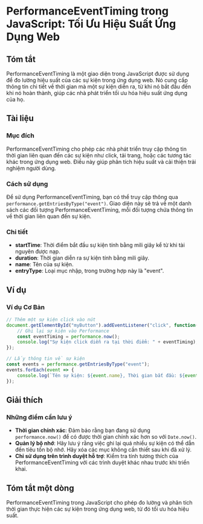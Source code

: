 <!--
Meta Description: # PerformanceEventTiming trong JavaScript: Tối Ưu Hiệu Suất Ứng Dụng Web ## Tóm tắt PerformanceEventTiming là một giao diện trong JavaScript được sử d...
Meta Keywords: kiện, thời, dụng, các, gian
-->

# PerformanceEventTiming trong JavaScript: Tối Ưu Hiệu Suất Ứng Dụng Web

## Tóm tắt
PerformanceEventTiming là một giao diện trong JavaScript được sử dụng để đo lường hiệu suất của các sự kiện trong ứng dụng web. Nó cung cấp thông tin chi tiết về thời gian mà một sự kiện diễn ra, từ khi nó bắt đầu đến khi nó hoàn thành, giúp các nhà phát triển tối ưu hóa hiệu suất ứng dụng của họ.

## Tài liệu
### Mục đích
PerformanceEventTiming cho phép các nhà phát triển truy cập thông tin thời gian liên quan đến các sự kiện như click, tải trang, hoặc các tương tác khác trong ứng dụng web. Điều này giúp phân tích hiệu suất và cải thiện trải nghiệm người dùng.

### Cách sử dụng
Để sử dụng PerformanceEventTiming, bạn có thể truy cập thông qua `performance.getEntriesByType("event")`. Giao diện này sẽ trả về một danh sách các đối tượng PerformanceEventTiming, mỗi đối tượng chứa thông tin về thời gian liên quan đến sự kiện.

### Chi tiết
- **startTime**: Thời điểm bắt đầu sự kiện tính bằng mili giây kể từ khi tài nguyên được nạp.
- **duration**: Thời gian diễn ra sự kiện tính bằng mili giây.
- **name**: Tên của sự kiện.
- **entryType**: Loại mục nhập, trong trường hợp này là "event".

## Ví dụ
### Ví dụ Cơ Bản
```javascript
// Thêm một sự kiện click vào nút
document.getElementById("myButton").addEventListener("click", function() {
    // Ghi lại sự kiện vào Performance
    const eventTiming = performance.now();
    console.log("Sự kiện click diễn ra tại thời điểm: " + eventTiming);
});

// Lấy thông tin về sự kiện
const events = performance.getEntriesByType("event");
events.forEach(event => {
    console.log(`Tên sự kiện: ${event.name}, Thời gian bắt đầu: ${event.startTime}, Thời gian diễn ra: ${event.duration}`);
});
```

## Giải thích
### Những điểm cần lưu ý
- **Thời gian chính xác**: Đảm bảo rằng bạn đang sử dụng `performance.now()` để có được thời gian chính xác hơn so với `Date.now()`.
- **Quản lý bộ nhớ**: Hãy lưu ý rằng việc ghi lại quá nhiều sự kiện có thể dẫn đến tiêu tốn bộ nhớ. Hãy xóa các mục không cần thiết sau khi đã xử lý.
- **Chỉ sử dụng trên trình duyệt hỗ trợ**: Kiểm tra tính tương thích của PerformanceEventTiming với các trình duyệt khác nhau trước khi triển khai.

## Tóm tắt một dòng
PerformanceEventTiming trong JavaScript cho phép đo lường và phân tích thời gian thực hiện các sự kiện trong ứng dụng web, từ đó tối ưu hóa hiệu suất.